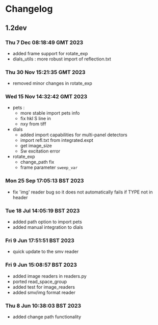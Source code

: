 # Changelog
## 1.2dev
### Thu  7 Dec 08:18:49 GMT 2023
- added frame support for rotate_exp
- dials_utils : more robust import of reflection.txt

### Thu 30 Nov 15:21:35 GMT 2023
- removed minor changes in rotate_exp

### Wed 15 Nov 14:32:42 GMT 2023
- pets :
  - more stable import pets info
  - fix hkl S line in
  - nxy from tiff
- dials
  - added import capabilities for multi-panel detectors
  - import refl.txt from integrated.expt
  - get image_size
  - Sw excitation error
- rotate_exp
  - change_path fix
  - frame parameter `sweep_var`
### Mon 25 Sep 17:05:13 BST 2023
- fix 'img' reader bug so it does not automatically fails if TYPE not in header
### Tue 18 Jul 14:05:19 BST 2023
- added path option to import pets
- added manual integration to dials

### Fri  9 Jun 17:51:51 BST 2023
- quick update to the smv reader

### Fri  9 Jun 15:08:57 BST 2023
- added image readers in readers.py
- ported read_space_group
- added test for image_readers
- added smv/img format reader

### Thu  8 Jun 10:38:03 BST 2023
- added change path functionality
